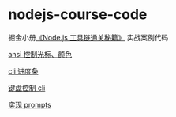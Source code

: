 # nodejs-course-code

掘金小册[《Node.js 工具链通关秘籍》](https://juejin.cn/book/7408937821752262665) 实战案例代码

[ansi 控制光标、颜色](./ansi-test)

[cli 进度条](./cli-progress-test/)

[键盘控制 cli](./keyboard-control/)

[实现 prompts](./my-prompts/)

